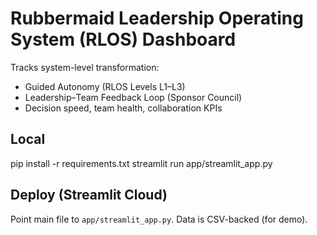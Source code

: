 # Rubbermaid Leadership Operating System (RLOS) Dashboard

Tracks system-level transformation:
- Guided Autonomy (RLOS Levels L1–L3)
- Leadership–Team Feedback Loop (Sponsor Council)
- Decision speed, team health, collaboration KPIs

## Local
pip install -r requirements.txt
streamlit run app/streamlit_app.py

## Deploy (Streamlit Cloud)
Point main file to `app/streamlit_app.py`. Data is CSV-backed (for demo).
